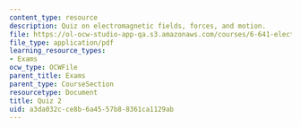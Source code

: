 ```yaml
---
content_type: resource
description: Quiz on electromagnetic fields, forces, and motion.
file: https://ol-ocw-studio-app-qa.s3.amazonaws.com/courses/6-641-electromagnetic-fields-forces-and-motion-spring-2009/a3da032cce8b6a4557b88361ca1129ab_MIT6_641s09_quiz2006_2.pdf
file_type: application/pdf
learning_resource_types:
- Exams
ocw_type: OCWFile
parent_title: Exams
parent_type: CourseSection
resourcetype: Document
title: Quiz 2
uid: a3da032c-ce8b-6a45-57b8-8361ca1129ab
---
```

